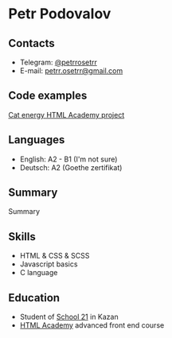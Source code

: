 # Petr Podovalov

## Contacts
* Telegram: [@petrrosetrr](https://t.me/petrrosetrr "telegram link")
* E-mail: [petrr.osetrr@gmail.com](<mailto: petrr.osetrr@gmail.com>)

## Code examples
[Cat energy HTML Academy project](https://github.com/petrrosetrr/1175637-cat-energy-20)

## Languages
* English: A2 - B1 (I'm not sure)
* Deutsch: A2 (Goethe zertifikat)

## Summary
Summary

## Skills
* HTML & CSS & SCSS
* Javascript basics
* C language

## Education
* Student of [School 21](https://21-school.ru) in Kazan
* [HTML Academy](https://htmlacademy.ru/intensive/adaptive) advanced front end course